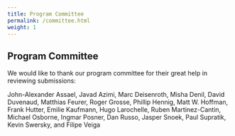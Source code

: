 ```yaml
---
title: Program Committee
permalink: /committee.html
weight: 1
---
```


Program Committee
------------------

We would like to thank our program committee for their great help in reviewing
submissions:

John-Alexander Assael,
Javad Azimi,
Marc Deisenroth,
Misha Denil,
David Duvenaud,
Matthias Feurer,
Roger Grosse,
Phillip	Hennig,
Matt W. Hoffman,
Frank Hutter,
Emilie Kaufmann,
Hugo Larochelle,
Ruben Martinez-Cantin,
Michael	Osborne,
Ingmar Posner,
Dan	Russo,
Jasper Snoek,
Paul Supratik,
Kevin Swersky, and
Filipe Veiga
